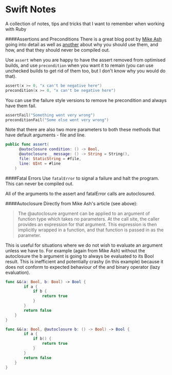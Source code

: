 # Swift Notes
A collection of notes, tips and tricks that I want to remember when working with Ruby

####Assertions and Preconditions
There is a great blog post by [Mike Ash](https://www.mikeash.com/pyblog/friday-qa-2016-03-04-swift-asserts.html) going into detail as well as [another](https://www.mikeash.com/pyblog/friday-qa-2013-05-03-proper-use-of-asserts.html) about why you should use them, and how, and that they should never be compiled out.

Use `assert` when you are happy to have the assert removed from optimised builds, and use `precondition` when you want it to remain (you can use unchecked builds to get rid of them too, but I don't know why you would do that).

```Swift
assert(x >= 0, "x can't be negative here")
precondition(x >= 0, "x can't be negative here")
```

You can use the failure style versions to remove he precondition and always have them fail.

```Swift
assertFail("Something went very wrong")
preconditionFail("Some else went very wrong")
```

Note that there are also two more parameters to both these methods that have default arguments - file and line. 

```Swift
public func assert(
      @autoclosure condition: () -> Bool,
      @autoclosure _ message: () -> String = String(),
      file: StaticString = #file, 
      line: UInt = #line
    )
```

####Fatal Errors
Use `fatalError` to signal a failure and halt the program. This can never be compiled out.

All of the arguments to the assert and fatalError calls are autoclosured.

####Autoclosure
Directly from Mike Ash's article (see above):

> The @autoclosure argument can be applied to an argument of function type which takes no parameters. At the call site, the caller provides an expression for that argument. This expression is then implicitly wrapped in a function, and that function is passed in as the parameter.

This is useful for situations where we do not wish to evaluate an argument unless we have to. For example (again from Mike Ash) without the autoclosure the b argument is going to always be evaluated to its Bool result. This is inefficient and  potentially crashy (in this example) because it does not conform to expected behaviour of the and binary operator (lazy evaluation).

```Swift
func &&(a: Bool, b: Bool) -> Bool {
        if a {
            if b {
                return true
            }
        }
        return false
    }
}

func &&(a: Bool, @autoclosure b: () -> Bool) -> Bool {
        if a {
            if b() {
                return true
            }
        }
        return false
    }
}
```
